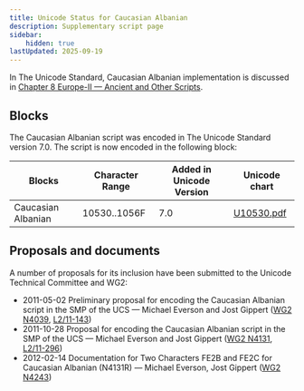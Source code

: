 ```yaml
---
title: Unicode Status for Caucasian Albanian
description: Supplementary script page
sidebar:
    hidden: true
lastUpdated: 2025-09-19
---
```


In The Unicode Standard, Caucasian Albanian implementation is discussed in [Chapter 8 Europe-II — Ancient and Other Scripts](https://www.unicode.org/versions/latest/core-spec/chapter-8/#G32223).

## Blocks

The Caucasian Albanian script was encoded in The Unicode Standard version 7.0. The script is now encoded in the following block:

| Blocks | Character Range | Added in Unicode Version | Unicode chart |
| ------ | --------------- | ------------------------ | ------------- |
| Caucasian Albanian | 10530..1056F | 7.0 | [U10530.pdf](http://www.unicode.org/charts/PDF/U10530.pdf) |

## Proposals and documents

A number of proposals for its inclusion have been submitted to the Unicode Technical Committee and WG2:
- 2011-05-02 Preliminary proposal for encoding the Caucasian Albanian script in the SMP of the UCS — Michael Everson and Jost Gippert ([WG2 N4039](https://www.unicode.org/wg2/docs/n4039.pdf), [L2/11-143](http://www.unicode.org/cgi-bin/GetMatchingDocs.pl?L2/11-143))
- 2011-10-28 Proposal for encoding the Caucasian Albanian script in the SMP of the UCS — Michael Everson and Jost Gippert ([WG2 N4131](https://www.unicode.org/wg2/docs/n4131.pdf), [L2/11-296](http://www.unicode.org/cgi-bin/GetMatchingDocs.pl?L2/11-296))
- 2012-02-14 Documentation for Two Characters FE2B and FE2C for Caucasian Albanian (N4131R) — Michael Everson, Jost Gippert ([WG2 N4243](https://www.unicode.org/wg2/docs/n4243.pdf))
